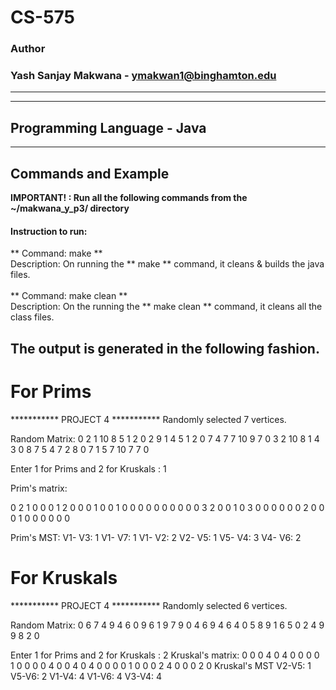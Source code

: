 # CS-575
### Author
### Yash Sanjay Makwana - ymakwan1@binghamton.edu
-----------------------------------------------------------------------
-----------------------------------------------------------------------
## Programming Language - Java
-----------------------------------------------------------------------
## Commands and Example 

 **IMPORTANT! : Run all the following commands from the ~/makwana_y_p3/ directory**

#### Instruction to run:
** Command: make **  
 Description: On running the ** make ** command, it cleans & builds the java files. 
 <br>
 <br>
** Command: make clean ** <br>
 Description: On the running the ** make clean ** command, it cleans all the class files. <br>

 ## The output is generated in the following fashion.

 # For Prims
 *********** PROJECT 4 ***********
Randomly selected 7 vertices. <br>

Random Matrix:
0 2 1 10 8 5 1 
2 0 2 9 1 4 5 
1 2 0 7 4 7 7 
10 9 7 0 3 2 10 
8 1 4 3 0 8 7 
5 4 7 2 8 0 7 
1 5 7 10 7 7 0 

Enter 1 for Prims and 2 for Kruskals : 
1

Prim's matrix:

0       2       1       0       0       0       1
2       0       0       0       1       0       0
1       0       0       0       0       0       0
0       0       0       0       3       2       0
0       1       0       3       0       0       0
0       0       0       2       0       0       0
1       0       0       0       0       0       0

Prim's MST:
V1- V3:         1
V1- V7:         1
V1- V2:         2
V2- V5:         1
V5- V4:         3
V4- V6:         2


# For Kruskals <br>
*********** PROJECT 4 ***********
Randomly selected 6 vertices.

Random Matrix:
0 6 7 4 9 4 
6 0 9 6 1 9 
7 9 0 4 6 9 
4 6 4 0 5 8 
9 1 6 5 0 2 
4 9 9 8 2 0 

Enter 1 for Prims and 2 for Kruskals : 
2
Kruskal's matrix:
 0  0  0  4  0  4 
 0  0  0  0  1  0 
 0  0  0  4  0  0 
 4  0  4  0  0  0 
 0  1  0  0  0  2 
 4  0  0  0  2  0 
Kruskal's MST
V2-V5: 1
V5-V6: 2
V1-V4: 4
V1-V6: 4
V3-V4: 4